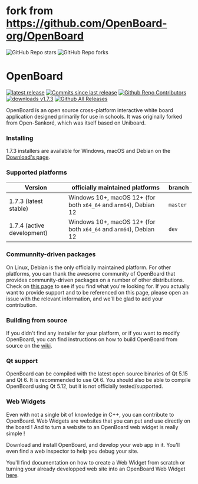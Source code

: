 # fork from https://github.com/OpenBoard-org/OpenBoard

![GitHub Repo stars](https://img.shields.io/github/stars/OpenBoard-org/openboard)
![GitHub Repo forks](https://img.shields.io/github/forks/OpenBoard-org/openboard)
# OpenBoard
[![latest release](https://img.shields.io/github/v/release/OpenBoard-org/openboard.svg)]()
[![Commits since last release](https://img.shields.io/github/commits-since/OpenBoard-org/openboard/v1.7.3/dev)]()
[![Github Repo Contributors](https://img.shields.io/github/contributors/OpenBoard-org/openboard.svg)]()
[![downloads v1.7.3](https://img.shields.io/github/downloads/OpenBoard-org/openboard/v1.7.3/total)]()
[![Github All Releases](https://img.shields.io/github/downloads/OpenBoard-org/OpenBoard/total.svg)]()

OpenBoard is an open source cross-platform interactive white board application designed primarily for use in schools. It was originally forked from Open-Sankoré, which was itself based on Uniboard.

### Installing
1.7.3 installers are available for Windows, macOS and Debian on the [Download's page](https://github.com/OpenBoard-org/OpenBoard/wiki/Downloads).

### Supported platforms 

| Version   | officially maintained platforms | branch |
|------------|--------------------------------------------------------|----|
| 1.7.3 (latest stable)     | Windows 10+, macOS 12+ (for both `x64_64` and `arm64`), Debian 12  | `master` |
| 1.7.4 (active development)     | Windows 10+, macOS 12+ (for both `x64_64` and `arm64`), Debian 12 | `dev` |

### Communnity-driven packages
On Linux, Debian is the only officially maintained platform. For other platforms, you can thank the awesome community of OpenBoard that provides community-driven packages on a number of other distributions. Check on [this page](https://github.com/OpenBoard-org/OpenBoard/wiki/Downloads) to see if you find what you're looking for. If you actually want to provide support and to be referenced on this page, please open an issue with the relevant information, and we'll be glad to add your contribution.

### Building from source
If you didn't find any installer for your platform, or if you want to modify OpenBoard, you can find instructions on how to build OpenBoard from source on the [wiki](https://github.com/OpenBoard-org/OpenBoard/wiki/Build-OpenBoard-from-source).

### Qt support
OpenBoard can be compiled with the latest open source binaries of Qt 5.15 and Qt 6. It is recommended to use Qt 6. You should also be able to compile OpenBoard using Qt 5.12, but it is not officially tested/supported.

### Web Widgets

Even with not a single bit of knowledge in C++, you can contribute to OpenBoard. Web Widgets are websites that you can put and use directly on the board ! And to turn a website to an OpenBoard web widget is really simple !

Download and install OpenBoard, and develop your web app in it. You'll even find a web inspector to help you debug your site.

You'll find documentation on how to create a Web Widget from scratch or turning your already developped web site into an OpenBoard Web Widget [here](https://github.com/OpenBoard-org/OpenBoard/wiki/Creating-Web-Widgets).
